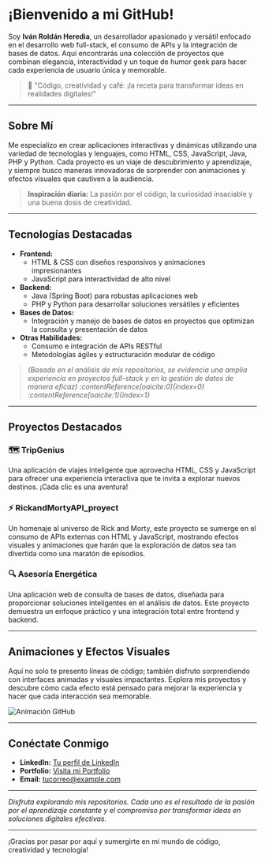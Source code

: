 # ¡Bienvenido a mi GitHub!

Soy **Iván Roldán Heredia**, un desarrollador apasionado y versátil enfocado en el desarrollo web full-stack, el consumo de APIs y la integración de bases de datos. Aquí encontrarás una colección de proyectos que combinan elegancia, interactividad y un toque de humor geek para hacer cada experiencia de usuario única y memorable.

> 🚀 "Código, creatividad y café: ¡la receta para transformar ideas en realidades digitales!"  

---

## Sobre Mí

Me especializo en crear aplicaciones interactivas y dinámicas utilizando una variedad de tecnologías y lenguajes, como HTML, CSS, JavaScript, Java, PHP y Python. Cada proyecto es un viaje de descubrimiento y aprendizaje, y siempre busco maneras innovadoras de sorprender con animaciones y efectos visuales que cautiven a la audiencia.

> **Inspiración diaria:** La pasión por el código, la curiosidad insaciable y una buena dosis de creatividad.

---

## Tecnologías Destacadas

- **Frontend:**  
  - HTML & CSS con diseños responsivos y animaciones impresionantes  
  - JavaScript para interactividad de alto nivel
- **Backend:**  
  - Java (Spring Boot) para robustas aplicaciones web  
  - PHP y Python para desarrollar soluciones versátiles y eficientes
- **Bases de Datos:**  
  - Integración y manejo de bases de datos en proyectos que optimizan la consulta y presentación de datos  
- **Otras Habilidades:**  
  - Consumo e integración de APIs RESTful  
  - Metodologías ágiles y estructuración modular de código

> _(Basado en el análisis de mis repositorios, se evidencia una amplia experiencia en proyectos full-stack y en la gestión de datos de manera eficaz) :contentReference[oaicite:0]{index=0}&#8203;:contentReference[oaicite:1]{index=1}_

---

## Proyectos Destacados

### 🗺️ **TripGenius**
Una aplicación de viajes inteligente que aprovecha HTML, CSS y JavaScript para ofrecer una experiencia interactiva que te invita a explorar nuevos destinos. ¡Cada clic es una aventura!

### ⚡ **RickandMortyAPI_proyect**
Un homenaje al universo de Rick and Morty, este proyecto se sumerge en el consumo de APIs externas con HTML y JavaScript, mostrando efectos visuales y animaciones que harán que la exploración de datos sea tan divertida como una maratón de episodios.

### 🔍 **Asesoría Energética**
Una aplicación web de consulta de bases de datos, diseñada para proporcionar soluciones inteligentes en el análisis de datos. Este proyecto demuestra un enfoque práctico y una integración total entre frontend y backend.

---

## Animaciones y Efectos Visuales

Aquí no solo te presento líneas de código; también disfruto sorprendiendo con interfaces animadas y visuales impactantes. Explora mis proyectos y descubre cómo cada efecto está pensado para mejorar la experiencia y hacer que cada interacción sea memorable.

![Animación GitHub](https://media.giphy.com/media/26xBMXH1r7xfhuOso/giphy.gif)

---

## Conéctate Conmigo

- **LinkedIn:** [Tu perfil de LinkedIn](#)  
- **Portfolio:** [Visita mi Portfolio](#)  
- **Email:** [tucorreo@example.com](mailto:tucorreo@example.com)

---

_Disfruta explorando mis repositorios. Cada uno es el resultado de la pasión por el aprendizaje constante y el compromiso por transformar ideas en soluciones digitales efectivas._

---

¡Gracias por pasar por aquí y sumergirte en mi mundo de código, creatividad y tecnología!
